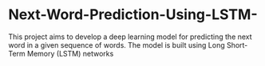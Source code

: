 # Next-Word-Prediction-Using-LSTM-
This project aims to develop a deep learning model for predicting the next word in a given sequence of words. The model is built using Long Short-Term Memory (LSTM) networks
